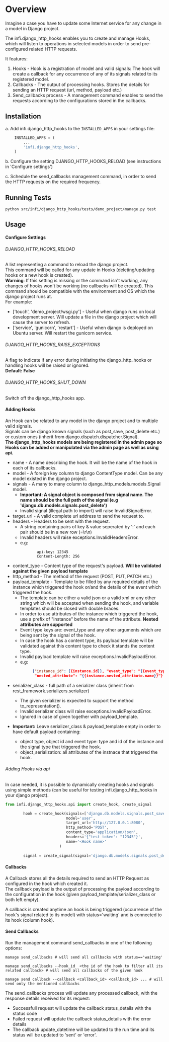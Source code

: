 Overview
========
 Imagine a case you have to update some Internet service for any change in a model in Django project.   
 
The infi.django_http_hooks  enables you to create and manage Hooks, which will listen to operations in selected models in order to send pre-configured related HTTP requests.


It features:
1. Hooks -   Hook is a registration of model and valid signals: The hook will create a callback for any occurrence  of any of its signals related to its registered model.
2. Callbacks - The output of processing hooks. Stores the details for sending an HTTP request (url, method, payload etc.)
3. Send_callbacks process - A management command enables to send the requests according to the configurations stored in the callbacks. 


Installation
-----
a. Add infi.django_http_hooks to the `INSTALLED_APPS` in your settings file:

```python
    INSTALLED_APPS = (
        ...
        'infi.django_http_hooks',
    )
```

b. Configure the setting DJANGO_HTTP_HOOKS_RELOAD (see instructions in 'Configure settings')

c. Schedule the send_callbacks management command, in order to send the HTTP requests on the required frequency.

Running Tests
-------------
    python src/infi/django_http_hooks/tests/demo_project/manage.py test


Usage
----

#### Configure Settings

###### DJANGO_HTTP_HOOKS_RELOAD 

A list representing a command to reload the django project.   
This command will be called for any update in Hooks (deleting/updating hooks or a new hook is created).   
**Warning**: If this setting is missing or the command isn't working, any changes of hooks won't be working (no callbacks will be created).
This command should be compatible with the environment and OS which the django project runs at.  
For example:   
- ['touch', 'demo_project/wsgi.py'] - Useful when django runs on local development server. 
Will update a file in the django project which will cause the server to refresh.
- ['service', 'gunicorn', 'restart'] - Useful when django is deployed on Ubuntu server. Will restart the gunicorn service.   
 

###### DJANGO_HTTP_HOOKS_RAISE_EXCEPTIONS 
A flag to indicate if any error during initiating the django_http_hooks or handling hooks will be raised or ignored.  
**Default: False**

###### DJANGO_HTTP_HOOKS_SHUT_DOWN 
Switch off the django_http_hooks app. 



#### Adding Hooks

An Hook can be related to any model in the django project and to multiple valid signals.    
Signals can be django known signals (such as post_save, post_delete etc.) or custom ones (inherit from django.dispatch.dispatcher.Signal).  
**The django_http_hooks models are being registered in the admin page so Hooks can be added or manipulated via the admin page as well as using api.**

* name - A name describing the hook. It will be the name of the hook in each of its callbacks.
* model - A foreign key column to django ContentType model. Can be any model existed in the django project.
* signals - A many to many column to django_http_models.models.Signal model.   
    * **Important: A signal object is composed from signal name. The name should be the full path of the signal (e.g 'django.db.models.signals.post_delete')**
    * Invalid signal (illegal path to import) will raise InvalidSignalError. 
* target_url - A valid complete url address to send the request to. 
* headers - Headers to be sent with the request.   
    * A string containing pairs of key & value seperated by ':' and each pair should be in a new row (=\r\n)
    * Invalid headers will raise exceptions.InvalidHeadersError.
    * e.g:
    
```text
              api-key: 12345
              Content-Length: 256
```
* content_type - Content type of the request's payload. **Will be validated against the given payload template** 
* http_method - The method of the request (POST, PUT, PATCH etc.)
* payload_template - Template to be filled by any required details of the instance which triggered the hook or/and the details of the event which triggered the hook.  
    * The template can be either a valid json or a valid xml or any other string which will be accepted when sending the hook, and variable templates should be closed with double braces.  
    * In order to use attributes of the instance which triggered the hook, use a prefix of "instance" before the name of the attribute. **Nested attributes are supported** 
    * Event type keys are: event_type and any other arguments which are being sent by the signal of the hook.
    * In case the hook has a content type, its payload template will be validated against this content type to check it stands the content type. 
    * Invalid payload template will raise exceptions.InvalidPayloadError.  
    * e.g: 
    
```json
            {"instance_id": {{instance.id}}, "event_type": "{{event_type}}", "instance_name": "{{instance.name}}",
             "nested_attribute": "{{instance.nested_attribute.name}}"}
```
* serializer_class - full path of a serializer class (inherit from rest_framework.serializers.serializer)  
    * The given serializer is expected to support the method to_representation().  
    * Invalid serializer class will raise exceptions.InvalidPayloadError.   
    * Ignored in case of given together with payload_template.

* **Important:** Leave serializer_class & payload_template empty in order to have default payload containing:
    * object type, object id and event type: type and id of the instance  and the signal type that triggered the hook.
    * object_serialization: all attributes of the instnace that triggered the hook.



###### Adding Hooks via api
In case needed, it is possible to dynamically creating hooks and signals using simple methods 
(can be useful for testing infi.django_http_hooks in your django project). 
```python
from infi.django_http_hooks.api import create_hook, create_signal

        hook = create_hook(signals=['django.db.models.signals.post_save'],
                           model='user',
                           target_url='http://127.0.0.1:8080',
                           http_method='POST',
                           content_type='application/json',
                           headers='{"test-token": "12345"}',
                           name='<Hook name>'
                        )
                           
        signal = create_signal(signal='django.db.models.signals.post_delete')

```

#### Callbacks
A Callback stores all the details required to send an HTTP Request as configured in the hook which created it.  
The callback payload is the output of processing the payload according to the configuration in the hook (given payload_template/serializer_class or both left empty).   

A callback is created anytime an hook is being triggered (occurrence of the hook's signal related to its model)
with status='waiting' and is connected to its hook (column hook).

#### Send Callbacks
Run the management command send_callbacks in one of the following options:

    manage send_callbacks # will send all callbacks with status=='waiting'
    
    manage send_callbacks --hook_id  <the id of the hook to filter all its related callback> # will send all callbacks of the given hook 
    
    manage send callback --callback <callback_id> <callback_id> ... # will send only the mentioned callbacks
The send_callbacks process will update any processed callback, with the response details received for its request:
- Successfull request will update the callback status_details with the status code
- Failed request will update the callback status_details with the error details
- The callback update_datetime will be updated to the run time and its status will be updated to 'sent' or 'error'.